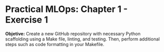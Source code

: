 # Practical MLOps: Chapter 1 - Exercise 1

**Objetive:**
Create a new GitHub repository with necessary Python scaffolding using a Make file, linting, and testing. Then, perform additional steps such as code formatting in your Makefile.
